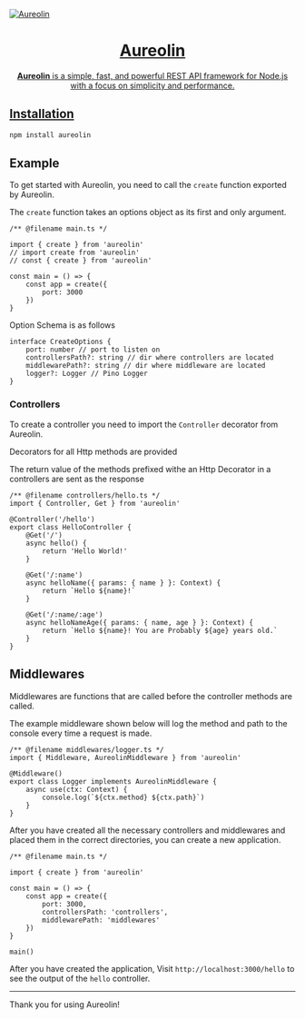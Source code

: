 <a href="https://imgbb.com/"><img src="https://i.ibb.co/h1gT27Q/Aureolin.png" alt="Aureolin" border="0">

<div align=center>

# Aureolin
**Aureolin** is a simple, fast, and powerful REST API framework for Node.js with a focus on simplicity and performance.

</div>


## Installation

```sh
npm install aureolin
```

## Example

To get started with Aureolin, you need to call the `create` function exported by Aureolin.

The `create` function takes an options object as its first and only argument.


```TS
/** @filename main.ts */

import { create } from 'aureolin'
// import create from 'aureolin'
// const { create } from 'aureolin'

const main = () => {
    const app = create({
        port: 3000
    })
}
```

Option Schema is as follows

```TS
interface CreateOptions {
    port: number // port to listen on
    controllersPath?: string // dir where controllers are located
    middlewarePath?: string // dir where middleware are located
    logger?: Logger // Pino Logger
}
```
### Controllers

To create a controller you need to import the `Controller` decorator from Aureolin. 

Decorators for all Http methods are provided

The return value of the methods prefixed withe an Http Decorator in a controllers are sent as the response

```TS
/** @filename controllers/hello.ts */
import { Controller, Get } from 'aureolin'

@Controller('/hello')
export class HelloController {
    @Get('/')
    async hello() {
        return 'Hello World!'
    }

    @Get('/:name')
    async helloName({ params: { name } }: Context) {
        return `Hello ${name}!`
    }

    @Get('/:name/:age')
    async helloNameAge({ params: { name, age } }: Context) {
        return `Hello ${name}! You are Probably ${age} years old.`
    }    
}
```

## Middlewares

Middlewares are functions that are called before the controller methods are called.

The example middleware shown below will log the method and path to the console every time a request is made.

```TS
/** @filename middlewares/logger.ts */
import { Middleware, AureolinMiddleware } from 'aureolin'

@Middleware()
export class Logger implements AureolinMiddleware {
    async use(ctx: Context) {
        console.log(`${ctx.method} ${ctx.path}`)
    }
}
```

After you have created all the necessary controllers and middlewares and placed them in the correct directories, you can create a new application.

```TS
/** @filename main.ts */

import { create } from 'aureolin'

const main = () => {
    const app = create({
        port: 3000,
        controllersPath: 'controllers',
        middlewarePath: 'middlewares'
    })
}

main()
```

After you have created the application, Visit ```http://localhost:3000/hello``` to see the output of the `hello` controller.

---
Thank you for using Aureolin!















